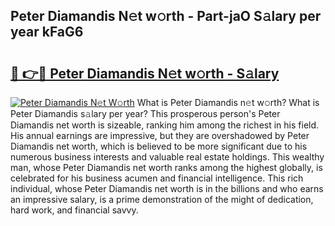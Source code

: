 ## Peter Diamandis N𝚎t w𝚘rth - Part-jaO S𝚊lary per year kFaG6

# <h2><a href="http://gc35vv.nevu.top/?p=Peter+Diamandis">🔗 👉🔴 Peter Diamandis N𝚎t w𝚘rth - S𝚊lary</a></h2>

[![Peter Diamandis N𝚎t W𝚘rth](https://i.imgur.com/Oavwk0R.jpeg)](http://gc35vv.nevu.top/?p=Peter+Diamandis)
What is Peter Diamandis n𝚎t w𝚘rth? What is Peter Diamandis s𝚊lary per year?
This prosperous person's Peter Diamandis net worth is sizeable, ranking him among the richest in his field. His annual earnings are impressive, but they are overshadowed by Peter Diamandis net worth, which is believed to be more significant due to his numerous business interests and valuable real estate holdings. This wealthy man, whose Peter Diamandis net worth ranks among the highest globally, is celebrated for his business acumen and financial intelligence. This rich individual, whose Peter Diamandis net worth is in the billions and who earns an impressive salary, is a prime demonstration of the might of dedication, hard work, and financial savvy.
